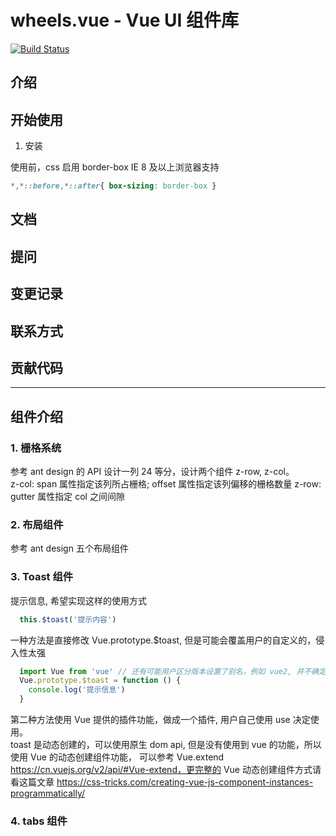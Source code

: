 # wheels.vue - Vue UI 组件库

[![Build Status](https://travis-ci.com/dogezhou/wheels.vue.svg?token=S9BrsoFPAZWAy5gdzFSy&branch=master)](https://travis-ci.com/dogezhou/wheels.vue)

## 介绍

## 开始使用

1. 安装

使用前，css 启用 border-box
IE 8 及以上浏览器支持
```css
*,*::before,*::after{ box-sizing: border-box }
```

## 文档

## 提问

## 变更记录

## 联系方式

## 贡献代码


---
## 组件介绍

### 1. 栅格系统
参考 ant design 的 API 设计一列 24 等分，设计两个组件 z-row, z-col。  
z-col: span 属性指定该列所占栅格; offset 属性指定该列偏移的栅格数量
z-row: gutter 属性指定 col 之间间隙

### 2. 布局组件
参考 ant design 五个布局组件

### 3. Toast 组件
提示信息, 希望实现这样的使用方式
```javascript
  this.$toast('提示内容')
```
一种方法是直接修改 Vue.prototype.$toast, 但是可能会覆盖用户的自定义的，侵入性太强  
```javascript
  import Vue from 'vue' // 还有可能用户区分版本设置了别名，例如 vue2, 并不确定
  Vue.prototype.$toast = function () {
    console.log('提示信息')
  }
```
第二种方法使用 Vue 提供的插件功能，做成一个插件, 用户自己使用 use 决定使用。  
toast 是动态创建的，可以使用原生 dom api, 但是没有使用到 vue 的功能，所以使用 Vue 的动态创建组件功能，
可以参考 Vue.extend https://cn.vuejs.org/v2/api/#Vue-extend，更完整的 Vue 动态创建组件方式请看这篇文章
https://css-tricks.com/creating-vue-js-component-instances-programmatically/

### 4. tabs 组件
